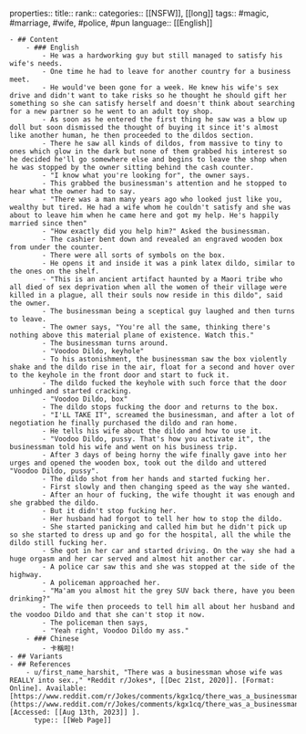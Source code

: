 properties::
title::
rank::
categories:: [[NSFW]], [[long]] 
tags:: #magic, #marriage, #wife, #police, #pun
language:: [[English]]

	- ## Content
		- ### English
			- He was a hardworking guy but still managed to satisfy his wife's needs.
			- One time he had to leave for another country for a business meet.
			- He would've been gone for a week. He knew his wife's sex drive and didn't want to take risks so he thought he should gift her something so she can satisfy herself and doesn't think about searching for a new partner so he went to an adult toy shop.
			- As soon as he entered the first thing he saw was a blow up doll but soon dismissed the thought of buying it since it's almost like another human, he then proceeded to the dildos section.
			- There he saw all kinds of dildos, from massive to tiny to ones which glow in the dark but none of them grabbed his interest so he decided he'll go somewhere else and begins to leave the shop when he was stopped by the owner sitting behind the cash counter.
			- "I know what you're looking for", the owner says.
			- This grabbed the businessman's attention and he stopped to hear what the owner had to say.
			- "There was a man many years ago who looked just like you, wealthy but tired. He had a wife whom he couldn't satisfy and she was about to leave him when he came here and got my help. He's happily married since then"
			- "How exactly did you help him?" Asked the businessman.
			- The cashier bent down and revealed an engraved wooden box from under the counter.
			- There were all sorts of symbols on the box.
			- He opens it and inside it was a pink latex dildo, similar to the ones on the shelf.
			- "This is an ancient artifact haunted by a Maori tribe who all died of sex deprivation when all the women of their village were killed in a plague, all their souls now reside in this dildo", said the owner.
			- The businessman being a sceptical guy laughed and then turns to leave.
			- The owner says, "You're all the same, thinking there's nothing above this material plane of existence. Watch this."
			- The businessman turns around.
			- "Voodoo Dildo, keyhole"
			- To his astonishment, the businessman saw the box violently shake and the dildo rise in the air, float for a second and hover over to the keyhole in the front door and start to fuck it.
			- The dildo fucked the keyhole with such force that the door unhinged and started cracking.
			- "Voodoo Dildo, box"
			- The dildo stops fucking the door and returns to the box.
			- "I'LL TAKE IT", screamed the businessman, and after a lot of negotiation he finally purchased the dildo and ran home.
			- He tells his wife about the dildo and how to use it.
			- "Voodoo Dildo, pussy. That's how you activate it", the businessman told his wife and went on his business trip.
			- After 3 days of being horny the wife finally gave into her urges and opened the wooden box, took out the dildo and uttered "Voodoo Dildo, pussy".
			- The dildo shot from her hands and started fucking her.
			- First slowly and then changing speed as the way she wanted.
			- After an hour of fucking, the wife thought it was enough and she grabbed the dildo.
			- But it didn't stop fucking her.
			- Her husband had forgot to tell her how to stop the dildo.
			- She started panicking and called him but he didn't pick up so she started to dress up and go for the hospital, all the while the dildo still fucking her.
			- She got in her car and started driving. On the way she had a huge orgasm and her car served and almost hit another car.
			- A police car saw this and she was stopped at the side of the highway.
			- A policeman approached her.
			- "Ma'am you almost hit the grey SUV back there, have you been drinking?"
			- The wife then proceeds to tell him all about her husband and the voodoo Dildo and that she can't stop it now.
			- The policeman then says,
			- "Yeah right, Voodoo Dildo my ass."
		- ### Chinese
			- 卡稱啦!
	- ## Variants
	- ## References
		- u/first_name_harshit, "There was a businessman whose wife was REALLY into sex.," *Reddit r/Jokes*, [[Dec 21st, 2020]]. [Format: Online]. Available: [https://www.reddit.com/r/Jokes/comments/kgx1cq/there_was_a_businessman_whose_wife_was_really/](https://www.reddit.com/r/Jokes/comments/kgx1cq/there_was_a_businessman_whose_wife_was_really/). [Accessed: [[Aug 13th, 2023]] ].
		  type:: [[Web Page]]